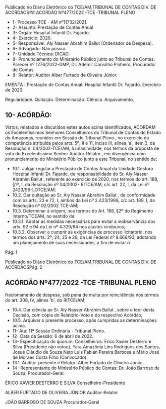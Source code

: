 Publicado  no  Diário  Eletrônico do TCE/AM,TRIBUNAL DE CONTAS DIV. DE ACÓRDÃOS## ACÓRDÃO Nº477/2022 -TCE -TRIBUNAL PLENO

- 1- Processo TCE - AM nº11732/2021.
- 2- Assunto: Prestação de Contas Anual
- 3- Órgão: Hospital  Infantil Dr. Fajardo.
- 4- Exercício: 2020.
- 5- Responsável: Aly Nasser Abrahim Ballut (Ordenador de Despesa).
- 6- Advogado: Não possui.
- 7- Unidade Técnica: DICAD.
- 8- Pronunciamento  do  Ministério  Público  junto  ao  Tribunal  de  Contas: Parecer  nº 1276/2022-DMP, Dr. Ademir Carvalho Pinheiro, Procurador de Contas.
- 9- Relator: Auditor Alber Furtado de Oliveira Júnior.

EMENTA : Prestação  de  Contas  Anual.  Hospital Infantil Dr. Fajardo. Exercício de 2020.

Regularidade. Quitação. Determinação. Ciência. Arquivamento.

## 10-  ACÓRDÃO:

Vistos, relatados e discutidos estes autos acima identificados, ACORDAM os Excelentíssimos Senhores Conselheiros do Tribunal de Contas do Estado do Amazonas, reunidos em Sessão do Tribunal Pleno , no exercício da competência atribuída pelos arts. 5º, II e 11, inciso III, alínea 'a', item 3, da Resolução n. 04/2002-TCE/AM, à unanimidade, nos termos da proposta de voto do Excelentíssimo Senhor Auditor-Relator , em divergência com pronunciamento do Ministério Público junto a este Tribunal, no sentido de:

- 10.1. Julgar  regular a  Prestação  de  Contas  Anual  da  Unidade  Gestora Hospital  Infantil  Dr.  Fajardo,  de  responsabilidade  do Sr.  Aly  Nasser Abrahim  Ballut ,  referente  ao  exercício  de  2020,  nos  termos  do  art. 188, §1º, I, da Resolução nº 04/2002- RITCE/AM, c/c art. 22, I, da Lei nº 2423/96-LOTCE/AM;
- 10.2. Dar  quitação ao Sr.  Aly  Nasser  Abrahim  Ballut ,  de  conformidade com os arts. 23 e 72, I, ambos da Lei nº 2.423/1996, c/c art. 189, I, da Resolução nº 02/2002 TCE-AM;
- 10.3. Determinar à  origem,  nos  termos  do  Art.  188,  §2º  do  Regimento Interno/TCEAM, no sentido de:
- 10.3.1. Adotar as medidas necessárias para evitar a inobservância dos arts. 92 e 94 da Lei nº 4.320/64 nos ajustes vindouros;
- 10.3.2. Observar  e  cumprir  as  exigências  de  processo  licitatório,  nos termos dos arts. 2º, 24, 25 e 26, da Lei Federal nº 8.666/93, adotando um planejamento de suas necessidades, a fim de evitar o

Pág. 1

Publicado  no  Diário  Eletrônico do TCE/AM,TRIBUNAL DE CONTAS DIV. DE ACÓRDÃOSPág. 2

## ACÓRDÃO Nº477/2022 -TCE -TRIBUNAL PLENO

fracionamento  de  despesa,  sob  pena  de  multa  por  reincidência  nos termos do art. 308, IV, alínea 'b', do RITCE/AM;

- 10.4. Dar  ciência ao Sr.  Aly  Nasser  Abrahim  Ballut ,  sobre  o  teor  desta Decisão, com cópia do Relatório-Voto e do respectivo Acórdão;
- 10.5. Arquivar o  presente  processo,  após  cumpridas  as  determinações acima.
- 11-  Ata: 11ª Sessão Ordinária - Tribunal Pleno.
- 12-  Data da Sessão: 6 de abril de 2022.
- 13-  Especificação do quorum: Conselheiros: Érico Xavier Desterro e Silva (Presidente não votou), Yara Amazônia Lins Rodrigues dos Santos, Josué Cláudio de Souza Neto Luis Fabian Pereira Barbosa e Mário José de Moraes Costa Filho (Convocado).
- 13.1. Auditor presente e Relator: Alber Furtado de Oliveira Júnior.
- 14-  Representante  do  Ministério  Público  de  Contas: Dr.  João  Barroso  de  Souza, Procurador-Geral.

ÉRICO XAVIER DESTERRO E SILVA Conselheiro-Presidente

ALBER FURTADO DE OLIVEIRA JÚNIOR Auditor-Relator

JOÃO BARROSO DE SOUZA Procurador-Geral